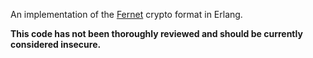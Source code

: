 An implementation of the [Fernet](https://github.com/fernet/) crypto
format in Erlang.

**This code has not been thoroughly reviewed and should be currently
considered insecure.**
